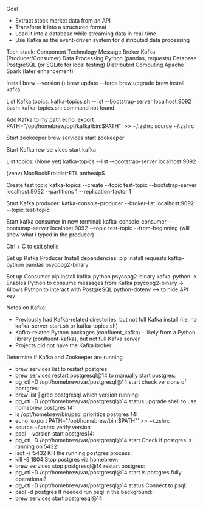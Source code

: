 Goal
- Extract stock market data from an API
- Transform it into a structured format
- Load it into a database while streaming data in real-time
- Use Kafka as the event-driven system for distributed data processing

Tech stack:
Component	        Technology
Message Broker	    Kafka (Producer/Consumer)
Data Processing	    Python (pandas, requests)
Database	        PostgreSQL (or SQLite for local testing)
Distributed         Computing	Apache Spark (later enhancement)

Install
brew --version ()
brew update --force
brew upgrade
brew install kafka

List Kafka topics:
kafka-topics.sh --list --bootstrap-server localhost:9092
bash: kafka-topics.sh: command not found

Add Kafka to my path
echo 'export PATH="/opt/homebrew/opt/kafka/bin:$PATH"' >> ~/.zshrc
source ~/.zshrc

Start zookeeper
 brew services start zookeeper

Start Kafka
rew services start kafka

List topics: (None yet)
kafka-topics --list --bootstrap-server localhost:9092

(venv) MacBookPro:distrETL antheaip$ 

Create test topic
kafka-topics --create --topic test-topic --bootstrap-server localhost:9092 --partitions 1 --replication-factor 1

Start Kafka producer:
kafka-console-producer --broker-list localhost:9092 --topic test-topic

Start kafka consumer in new terminal:
kafka-console-consumer --bootstrap-server localhost:9092 --topic test-topic --from-beginning
(will show what i typed in the producer)

Ctrl + C to exit shells

Set up Kafka Producer
Install dependencies: pip install requests kafka-python pandas psycopg2-binary

Set up Consumer
pip install kafka-python psycopg2-binary
kafka-python -> Enables Python to consume messages from Kafka
psycopg2-binary -> Allows Python to interact with PostgreSQL 
python-dotenv --> to hide API key


Notes on Kafka:
- Previously had Kafka-related directories, but not full Kafka install (i.e. no kafka-server-start.sh or kafka-topics.sh)
- Kafka-related Python packages (confluent_kafka) - likely from a Python library (confluent-kafka), but not full Kafka server
- Projects did not have the Kafka broker

Determine if Kafka and Zookeeper are running
- brew services list
to restart postgres: 
- brew services restart postgresql@14
to manually start postgres: 
- pg_ctl -D /opt/homebrew/var/postgresql@14 start
check versions of postgres:
- brew list | grep postgresql
which version running:
- pg_ctl -D /opt/homebrew/var/postgresql@14 status
upgrade shell to use homebrew postgres 14:
- ls /opt/homebrew/bin/psql
prioritize postgres 14:
- echo 'export PATH="/opt/homebrew/bin:$PATH"' >> ~/.zshrc
- source ~/.zshrc
verify version
- psql --version
start postgres14:
- pg_ctl -D /opt/homebrew/var/postgresql@14 start
Check if postgres is running on 5432:
- lsof -i :5432
Kill the running postgres process:
- kill -9 1804
Stop postgres via homebrew:
- brew services stop postgresql@14
restart postgres:
- pg_ctl -D /opt/homebrew/var/postgresql@14 start
is postgres fully operational?
- pg_ctl -D /opt/homebrew/var/postgresql@14 status
Connect to psql:
- psql -d postgres
If needed run psql in the background:
- brew services start postgresql@14


